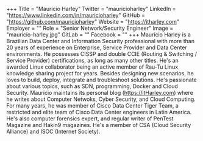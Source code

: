+++
Title = "Mauricio Harley"
Twitter = "mauricioharley"
LinkedIn = "https://www.linkedin.com/in/mauricioharley"
GitHub = "https://github.com/mauricioharley"
Website = "https://itharley.com"
Employer = ""
Role = "Senior Network/Security Engineer"
Image = "mauricio-harley.jpg"
GitLab = ""
Facebook = ""
+++
Maurício Harley is a Brazilian Data Center and Information Security professional with more than 20 years of experience on Enterprise, Service Provider and Data Center environments.  He possesses CISSP and double CCIE (Routing &amp; Switching / Service Provider) certifications, as long as many other titles.  He&#39;s an awarded Linux collaborator being an active member of Rau-Tu Linux knowledge sharing project for years.  Besides designing new scenarios, he loves to build, deploy, integrate and troubleshoot solutions.  He&#39;s passionate about various topics, such as SDN, programming, Docker and Cloud Security. Maurício maintains its personal blog (https://itHarley.com) where he writes about Computer Netwoks, Cyber Security, and Cloud Computing. For many years, he was member of Cisco Data Center Tiger Team, a restricted and elite team of Cisco Data Center engineers in Latin America. He&#39;s also computer forensics expert, and regular writer of PenTest Magazine and Hakin9 magazines.  He&#39;s a member of CSA (Cloud Security Alliance) and ISOC (Internet Society).